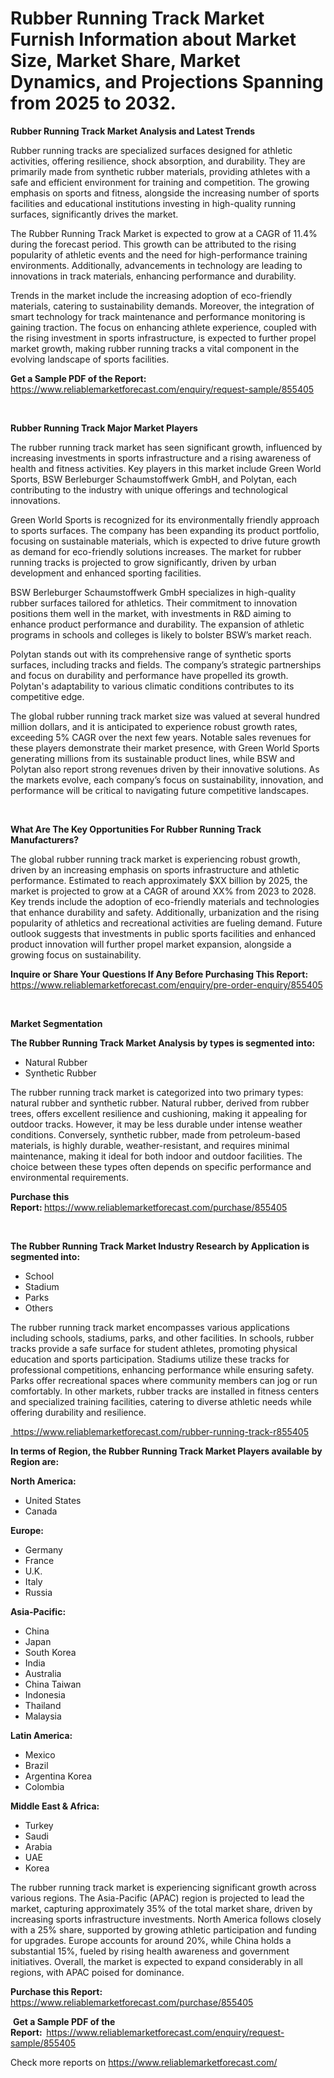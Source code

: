 <p><h1>Rubber Running Track Market Furnish Information about Market Size, Market Share, Market Dynamics, and Projections Spanning from 2025 to 2032.</h1></p><p><strong>Rubber Running Track Market Analysis and Latest Trends</strong></p>
<p><p>Rubber running tracks are specialized surfaces designed for athletic activities, offering resilience, shock absorption, and durability. They are primarily made from synthetic rubber materials, providing athletes with a safe and efficient environment for training and competition. The growing emphasis on sports and fitness, alongside the increasing number of sports facilities and educational institutions investing in high-quality running surfaces, significantly drives the market.</p><p>The Rubber Running Track Market is expected to grow at a CAGR of 11.4% during the forecast period. This growth can be attributed to the rising popularity of athletic events and the need for high-performance training environments. Additionally, advancements in technology are leading to innovations in track materials, enhancing performance and durability.</p><p>Trends in the market include the increasing adoption of eco-friendly materials, catering to sustainability demands. Moreover, the integration of smart technology for track maintenance and performance monitoring is gaining traction. The focus on enhancing athlete experience, coupled with the rising investment in sports infrastructure, is expected to further propel market growth, making rubber running tracks a vital component in the evolving landscape of sports facilities.</p></p>
<p><strong>Get a Sample PDF of the Report:&nbsp;</strong> <a href="https://www.reliablemarketforecast.com/enquiry/request-sample/855405?utm_campaign=2255&utm_medium=2&utm_source=Github&utm_content=ia&utm_term=08022025&utm_id=rubber-running-track">https://www.reliablemarketforecast.com/enquiry/request-sample/855405</a></p>
<p>&nbsp;</p>
<p><strong>Rubber Running Track Major Market Players</strong></p>
<p><p>The rubber running track market has seen significant growth, influenced by increasing investments in sports infrastructure and a rising awareness of health and fitness activities. Key players in this market include Green World Sports, BSW Berleburger Schaumstoffwerk GmbH, and Polytan, each contributing to the industry with unique offerings and technological innovations.</p><p>Green World Sports is recognized for its environmentally friendly approach to sports surfaces. The company has been expanding its product portfolio, focusing on sustainable materials, which is expected to drive future growth as demand for eco-friendly solutions increases. The market for rubber running tracks is projected to grow significantly, driven by urban development and enhanced sporting facilities.</p><p>BSW Berleburger Schaumstoffwerk GmbH specializes in high-quality rubber surfaces tailored for athletics. Their commitment to innovation positions them well in the market, with investments in R&D aiming to enhance product performance and durability. The expansion of athletic programs in schools and colleges is likely to bolster BSW’s market reach.</p><p>Polytan stands out with its comprehensive range of synthetic sports surfaces, including tracks and fields. The company’s strategic partnerships and focus on durability and performance have propelled its growth. Polytan's adaptability to various climatic conditions contributes to its competitive edge.</p><p>The global rubber running track market size was valued at several hundred million dollars, and it is anticipated to experience robust growth rates, exceeding 5% CAGR over the next few years. Notable sales revenues for these players demonstrate their market presence, with Green World Sports generating millions from its sustainable product lines, while BSW and Polytan also report strong revenues driven by their innovative solutions. As the markets evolve, each company’s focus on sustainability, innovation, and performance will be critical to navigating future competitive landscapes.</p></p>
<p>&nbsp;</p>
<p><strong>What Are The Key Opportunities For Rubber Running Track Manufacturers?</strong></p>
<p><p>The global rubber running track market is experiencing robust growth, driven by an increasing emphasis on sports infrastructure and athletic performance. Estimated to reach approximately $XX billion by 2025, the market is projected to grow at a CAGR of around XX% from 2023 to 2028. Key trends include the adoption of eco-friendly materials and technologies that enhance durability and safety. Additionally, urbanization and the rising popularity of athletics and recreational activities are fueling demand. Future outlook suggests that investments in public sports facilities and enhanced product innovation will further propel market expansion, alongside a growing focus on sustainability.</p></p>
<p><strong>Inquire or Share Your Questions If Any Before Purchasing This Report:</strong> <a href="https://www.reliablemarketforecast.com/enquiry/pre-order-enquiry/855405?utm_campaign=2255&utm_medium=2&utm_source=Github&utm_content=ia&utm_term=08022025&utm_id=rubber-running-track">https://www.reliablemarketforecast.com/enquiry/pre-order-enquiry/855405</a></p>
<p>&nbsp;</p>
<p><strong>Market Segmentation</strong></p>
<p><strong>The Rubber Running Track Market Analysis by types is segmented into:</strong></p>
<p><ul><li>Natural Rubber</li><li>Synthetic Rubber</li></ul></p>
<p><p>The rubber running track market is categorized into two primary types: natural rubber and synthetic rubber. Natural rubber, derived from rubber trees, offers excellent resilience and cushioning, making it appealing for outdoor tracks. However, it may be less durable under intense weather conditions. Conversely, synthetic rubber, made from petroleum-based materials, is highly durable, weather-resistant, and requires minimal maintenance, making it ideal for both indoor and outdoor facilities. The choice between these types often depends on specific performance and environmental requirements.</p></p>
<p><strong>Purchase this Report:&nbsp;</strong><a href="https://www.reliablemarketforecast.com/purchase/855405?utm_campaign=2255&utm_medium=2&utm_source=Github&utm_content=ia&utm_term=08022025&utm_id=rubber-running-track">https://www.reliablemarketforecast.com/purchase/855405</a></p>
<p>&nbsp;</p>
<p><strong>The Rubber Running Track Market Industry Research by Application is segmented into:</strong></p>
<p><ul><li>School</li><li>Stadium</li><li>Parks</li><li>Others</li></ul></p>
<p><p>The rubber running track market encompasses various applications including schools, stadiums, parks, and other facilities. In schools, rubber tracks provide a safe surface for student athletes, promoting physical education and sports participation. Stadiums utilize these tracks for professional competitions, enhancing performance while ensuring safety. Parks offer recreational spaces where community members can jog or run comfortably. In other markets, rubber tracks are installed in fitness centers and specialized training facilities, catering to diverse athletic needs while offering durability and resilience.</p></p>
<p><a href="https://www.reliablemarketforecast.com/rubber-running-track-r855405?utm_campaign=2255&utm_medium=2&utm_source=Github&utm_content=ia&utm_term=08022025&utm_id=rubber-running-track">&nbsp;https://www.reliablemarketforecast.com/rubber-running-track-r855405</a></p>
<p><strong>In terms of Region, the Rubber Running Track Market Players available by Region are:</strong></p>
<p>
    <p> <strong> North America: </strong>
        <ul>
            <li>United States</li>
            <li>Canada</li>
        </ul>
        </p> 
    <p> <strong> Europe: </strong>
        <ul>
            <li>Germany</li>
            <li>France</li>
            <li>U.K.</li>
            <li>Italy</li>
            <li>Russia</li>
        </ul>
        </p> 
    <p> <strong> Asia-Pacific: </strong>
        <ul>
            <li>China</li>
            <li>Japan</li>
            <li>South Korea</li>
            <li>India</li>
            <li>Australia</li>
            <li>China Taiwan</li>
            <li>Indonesia</li>
            <li>Thailand</li>
            <li>Malaysia</li>
        </ul>
        </p> 
    <p> <strong> Latin America: </strong>
        <ul>
            <li>Mexico</li>
            <li>Brazil</li>
            <li>Argentina Korea</li>
            <li>Colombia</li>
        </ul>
        </p> 
    <p> <strong> Middle East & Africa: </strong>
        <ul>
            <li>Turkey</li>
            <li>Saudi</li>
            <li>Arabia</li>
            <li>UAE</li>
            <li>Korea</li>
        </ul>
    </p>
    </p>
<p><p>The rubber running track market is experiencing significant growth across various regions. The Asia-Pacific (APAC) region is projected to lead the market, capturing approximately 35% of the total market share, driven by increasing sports infrastructure investments. North America follows closely with a 25% share, supported by growing athletic participation and funding for upgrades. Europe accounts for around 20%, while China holds a substantial 15%, fueled by rising health awareness and government initiatives. Overall, the market is expected to expand considerably in all regions, with APAC poised for dominance.</p></p>
<p><strong>Purchase this Report: </strong><a href="https://www.reliablemarketforecast.com/purchase/855405?utm_campaign=2255&utm_medium=2&utm_source=Github&utm_content=ia&utm_term=08022025&utm_id=rubber-running-track">https://www.reliablemarketforecast.com/purchase/855405</a></p>
<p>&nbsp;<strong>Get a Sample PDF of the Report:&nbsp;&nbsp;</strong><a href="https://www.reliablemarketforecast.com/enquiry/request-sample/855405?utm_campaign=2255&utm_medium=2&utm_source=Github&utm_content=ia&utm_term=08022025&utm_id=rubber-running-track">https://www.reliablemarketforecast.com/enquiry/request-sample/855405</a></p>
<p><strong></strong></p>
<p>Check more reports on <a href="https://www.reliablemarketforecast.com/?utm_campaign=2255&utm_medium=2&utm_source=Github&utm_content=ia&utm_term=08022025&utm_id=rubber-running-track">https://www.reliablemarketforecast.com/</a></p>